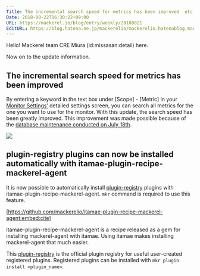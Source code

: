 ```yaml
---
Title: The incremental search speed for metrics has been improved  etc.
Date: 2018-08-22T16:30:22+09:00
URL: https://mackerel.io/blog/entry/weekly/20180821
EditURL: https://blog.hatena.ne.jp/mackerelio/mackerelio.hatenablog.mackerel.io/atom/entry/10257846132613420476
---
```


Hello! Mackerel team CRE Miura (id:missasan:detail) here.

Now on to the update information.

## The incremental search speed for metrics has been improved

By entering a keyword in the text box under [Scope] - [Metric] in your [Monitor Settings’](https://mackerel.io/my/monitors) detailed settings screen, you can search all metrics for the one you want to use for the monitor. With this update, the search speed has been greatly improved. This improvement was made possible because of the [database maintenance conducted on July 18th](https://mackerel.io/blog/entry/announcement/20180718).

![](https://cdn-ak.f.st-hatena.com/images/fotolife/a/andyyk/20180822/20180822153807.png)

## plugin-registry plugins can now be installed automatically with itamae-plugin-recipe-mackerel-agent

It is now possible to automatically install [plugin-registry](https://github.com/mackerelio/plugin-registry) plugins with itamae-plugin-recipe-mackerel-agent. `mkr` command is required to use this feature.

[https://github.com/mackerelio/itamae-plugin-recipe-mackerel-agent:embed:cite]

itamae-plugin-recipe-mackerel-agent is a recipe released as a gem for installing mackerel-agent with itamae. Using itamae makes installing mackerel-agent that much easier.

This  [plugin-registry](https://github.com/mackerelio/plugin-registry) is the official plugin registry for useful user-created registered plugins. Registered plugins can be installed with `mkr plugin install <plugin_name>`.
